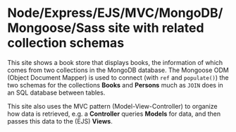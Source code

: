 # Node/Express/EJS/MVC/MongoDB/Mongoose/Sass site with related collection schemas 

This site shows a book store that displays books, the information of which comes from two collections in the MongoDB database. The Mongoose ODM (Object Document Mapper) is used to connect (with `ref` and `populate()`) the two schemas for the collections **Books** and **Persons** much as `JOIN` does in an SQL database between tables.

This site also uses the MVC pattern (Model-View-Controller) to organize how data is retrieved, e.g. a **Controller** queries **Models** for data, and then passes this data to the (EJS) **Views**.